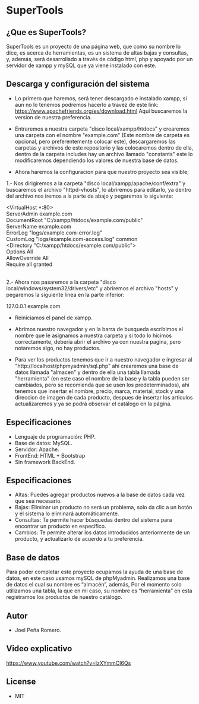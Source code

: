 # SuperTools
## ¿Que es SuperTools?
SuperTools es un proyecto de una página web, que como su nombre lo dice, es acerca de herramientas, es un sistema de altas bajas y consultas, y, además, será desarrollado a través de código html, php y apoyado por un servidor de xampp y mySQL que ya viene instalado con este.

## Descarga y configuración del sistema

- Lo primero que haremos, será tener descargado e instalado xampp, si aun no lo tenemos podremos hacerlo a travez de este link: https://www.apachefriends.org/es/download.html Aqui buscaremos la version de nuestra preferencia.

- Entraremos a nuestra carpeta "disco local/xampp/htdocs" y crearemos una carpeta con el nombre "example.com" (Este nombre de carpeta es opcional, pero preferentemente colocar este), descargaremos las carpetas y archivos de este repositorio y las colocaremos dentro de ella, dentro de la carpeta includes hay un archivo llamado "constants" este lo modificaremos dependiendo los valores de nuestra base de datos.

- Ahora haremos la configuracion para que nuestro proyecto sea visible;

1.- Nos dirigiremos a la carpeta "disco local/xampp/apache/conf/extra" y buscaremos el archivo "httpd-vhosts", lo abriremos para editarlo, ya dentro del archivo nos iremos a la parte de abajo y pegaremos lo siguiente:

<VirtualHost *:80> <br />
    ServerAdmin example.com <br />
    DocumentRoot "C:/xampp/htdocs/example.com/public" <br />
    ServerName example.com <br />
    ErrorLog "logs/example.com-error.log" <br />
    CustomLog "logs/example.com-access.log" common <br />
    <Directory "C:/xampp/htdocs/example.com/public"> <br />
      Options All <br />
      AllowOverride All <br />
      Require all granted <br />
    </Directory> <br />
</VirtualHost>

2.- Ahora nos pasaremos a la carpeta "disco local/windows/system32/drivers/etc" y abriremos el archivo "hosts" y pegaremos la siguiente linea en la parte inferior:

127.0.0.1 example.com

- Reiniciamos el panel de xampp.

- Abrimos nuestro navegador y en la barra de busqueda escribimos el nombre que le asignamos a nuestra carpeta y si todo lo hicimos correctamente, debería abrir el archivo ya con nuestra pagina, pero notaremos algo, no hay productos.

- Para  ver los productos tenemos que ir a nuestro navegador e ingresar al "http://localhost/phpmyadmin/sql.php" ahí crearemos una base de datos llamada "almacen" y dentro de ella una tabla llamada "herramienta" (en este caso el nombre de la base y la tabla pueden ser cambiados, pero se recomienda que se usen los predeterminados), ahi tenemos que insertar el nombre, precio, marca, material, stock y una direccion de imagen de cada producto, despues de insertar los articulos actualizaremos y ya se podrá observar el catálogo en la página.

## Especificaciones
- Lenguaje de programación: PHP.
- Base de datos: MySQL.
- Servidor: Apache.
- FrontEnd: HTML + Bootstrap
- Sin framework BackEnd.

## Especificaciones 

- Altas: Puedes agregar productos nuevos a la base de datos cada vez que sea necesario.
- Bajas: Eliminar un producto no será un problema, solo da clic a un botón y el sistema lo eliminará automáticamente.
- Consultas: Te permite hacer búsquedas dentro del sistema para encontrar un producto en específico.
- Cambios: Te permite alterar los datos introducidos anteriormente de un producto, y actualizarlo de acuerdo a tu preferencia.

## Base de datos
Para poder completar este proyecto ocupamos la ayuda de una base de datos, en este caso usamos mySQL de phpMyadmin.
Realizamos una base de datos el cual su nombre es “almacén”, además, Por el momento solo utilizamos una tabla, la que en mi caso, su nombre es “herramienta” en esta registramos los productos de nuestro catálogo.


## Autor
- Joel Peña Romero.

## Video explicativo
https://www.youtube.com/watch?v=IzXYmmCI6Qs

## License
- MIT
